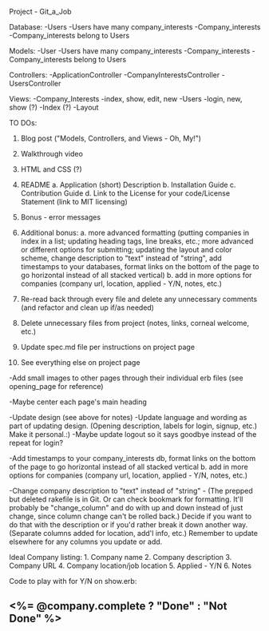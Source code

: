 Project - Git_a_Job 

Database: 
   -Users 
      -Users have many company_interests 
   -Company_interests
      -Company_interests belong to Users
      
Models: 
   -User
      -Users have many company_interests 
   -Company_interests
      -Company_interests belong to Users

Controllers:
   -ApplicationController
   -CompanyInterestsController 
   -UsersController 

Views:
    -Company_Interests
       -index, show, edit, new 
    -Users 
       -login, new, show (?)
    -Index (?)
    -Layout 
    
TO DOs:
  1. Blog post ("Models, Controllers, and Views - Oh, My!")
  2. Walkthrough video 

  5. HTML and CSS (?)
  6. README
      a. Application (short) Description
      b. Installation Guide
      c. Contribution Guide
      d. Link to the License for your code/License Statement (link to MIT licensing)
  6. Bonus - error messages 
  7. Additional bonus:
       a. more advanced formatting (putting companies in index in a list; updating heading tags, line breaks, etc.; more advanced or different options for submitting; updating the layout and color scheme, change description to "text" instead of "string", add timestamps to your databases, format links on the bottom of the page to go horizontal instead of all stacked vertical)
       b. add in more options for companies (company url, location, applied - Y/N, notes, etc.)
  8. Re-read back through every file and delete any unnecessary comments (and refactor and clean up if/as needed)
  9. Delete unnecessary files from project (notes, links, corneal welcome, etc.)
  10. Update spec.md file per instructions on project page 
  11. See everything else on project page
  
  
  

  -Add small images to other pages through their individual erb files (see opening_page for reference)
  
  -Maybe center each page's main heading
  
  -Update design (see above for notes)
      -Update language and wording as part of updating design. (Opening description, labels for login, signup, etc.) Make it personal.:)
      -Maybe update logout so it says goodbye instead of the repeat for login?
  
  -Add timestamps to your company_interests db, format links on the bottom of the page to go horizontal instead of all stacked vertical
       b. add in more options for companies (company url, location, applied - Y/N, notes, etc.)
       
  -Change company description to "text" instead of "string" - (The prepped but deleted rakefile is in Git. Or can check bookmark for formatting. It'll probably be "change_column" and do with up and down instead of just change, since column change can't be rolled back.) Decide if you want to do that with the description or if you'd rather break it down another way. (Separate columns added for location, add'l info, etc.) Remember to update elsewhere for any columns you update or add.
  
  
  
  
  Ideal Company listing:
     1. Company name
     2. Company description
     3. Company URL
     4. Company location/job location 
     5. Applied - Y/N
     6. Notes
     
     
  Code to play with for Y/N on show.erb: 
  <br>
  <h2><%= @company.complete ? "Done" : "Not Done" %></h2>
     
      
  

 

  
  
